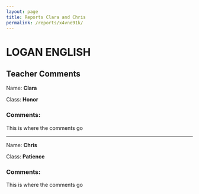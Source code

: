 ```yaml
---
layout: page
title: Reports Clara and Chris
permalink: /reports/x4vne91k/
---
```


# **LOGAN ENGLISH**

## Teacher Comments

Name: **Clara**

Class: **Honor**

### Comments:

This is where the comments go

---
Name: **Chris**

Class: **Patience**

### Comments:

This is where the comments go
